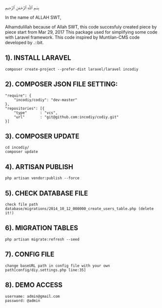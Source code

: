بِسْمِ ٱللَّٰهِ ٱلرَّحْمَٰنِ ٱلرَّحِيمِ

In the name of ALLAH SWT, 

Alhamdulillah because of Allah SWT, this code succesfuly created piece by piece start from Mar 29, 2017
This package used for simplifying some code with Laravel framework. This code inspired by Muntilan-CMS code developed by .::bit.


1). INSTALL LARAVEL
--------------------------------------------------------------------------------
	composer create-project --prefer-dist laravel/laravel incodiy


2). COMPOSER JSON FILE SETTING:
--------------------------------------------------------------------------------
    "require": {
        "incodiy/codiy": "dev-master"
    },
    "repositories": [{
    	"type"      : "vcs",
    	"url"       : "git@github.com:incodiy/codiy.git"
    }]

3). COMPOSER UPDATE
--------------------------------------------------------------------------------
	cd incodiy/
	composer update


4). ARTISAN PUBLISH
--------------------------------------------------------------------------------
	php artisan vendor:publish --force


5). CHECK DATABASE FILE
--------------------------------------------------------------------------------
	check file path database/migrations/2014_10_12_000000_create_users_table.php (delete it!)


6). MIGRATION TABLES
--------------------------------------------------------------------------------

	php artisan migrate:refresh --seed


7). CONFIG FILE
--------------------------------------------------------------------------------
	change baseURL path in config file with your own path[config/diy.settings.php line:35]


8). DEMO ACCESS
--------------------------------------------------------------------------------
	username: admin@gmail.com
	password: @admin
